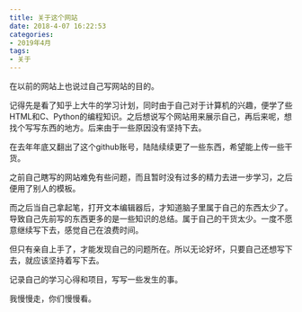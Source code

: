 ```yaml
---
title: 关于这个网站
date: 2018-4-07 16:22:53
categories:
- 2019年4月
tags:
- 关于
---
```

在以前的网站上也说过自己写网站的目的。

记得先是看了知乎上大牛的学习计划，同时由于自己对于计算机的兴趣，便学了些HTML和C、Python的编程知识。之后想说写个网站用来展示自己，再后来呢，想找个写写东西的地方。后来由于一些原因没有坚持下去。

在去年年底又翻出了这个github账号，陆陆续续更了一些东西，希望能上传一些干货。

之前自己瞎写的网站难免有些问题，而且暂时没有过多的精力去进一步学习，之后便用了别人的模板。

而之后当自己拿起笔，打开文本编辑器后，才知道脑子里属于自己的东西太少了。导致自己先前写的东西更多的是一些知识的总结。属于自己的干货太少。一度不愿意继续写下去，感觉自己在浪费时间。

但只有亲自上手了，才能发现自己的问题所在。所以无论好坏，只要自己还想写下去，就应该坚持着写下去。

记录自己的学习心得和项目，写写一些发生的事。

我慢慢走，你们慢慢看。